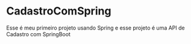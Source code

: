 # CadastroComSpring
Esse é meu primeiro projeto usando Spring e esse projeto é uma API de Cadastro com SpringBoot
